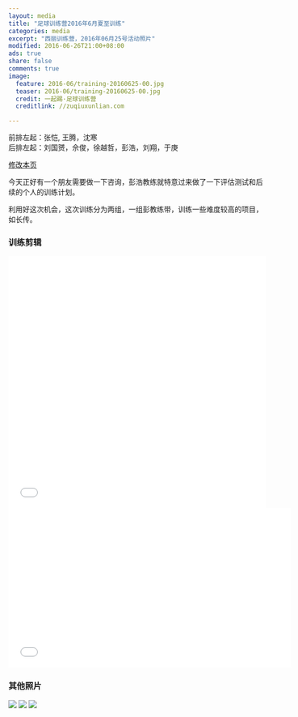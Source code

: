 ```yaml
---
layout: media
title: "足球训练营2016年6月夏至训练"
categories: media
excerpt: "西丽训练营，2016年06月25号活动照片"
modified: 2016-06-26T21:00+08:00
ads: true
share: false
comments: true
image:
  feature: 2016-06/training-20160625-00.jpg
  teaser: 2016-06/training-20160625-00.jpg
  credit: 一起踢·足球训练营
  creditlink: //zuqiuxunlian.com

---   
```

前排左起：张恺, 王腾，沈寒    
后排左起：刘国赟，佘俊，徐越哲，彭浩，刘翔，于庚

<a href="https://github.com/zuqiuxunlian/zuqiuxunlian/edit/gh-pages/_posts/media/2016-06-25-training-20160625.md" class="btn-info">修改本页</a>

今天正好有一个朋友需要做一下咨询，彭浩教练就特意过来做了一下评估测试和后续的个人的训练计划。

利用好这次机会，这次训练分为两组，一组彭教练带，训练一些难度较高的项目，如长传。

### 训练剪辑
<iframe height="498" width="510" src="//player.youku.com/embed/XMTYyMjAyODY2OA==" frameborder="0" allowfullscreen="true"></iframe>
<iframe width="560" height="315" src="//www.youtube.com/embed/9e1nPyHXCFQ" frameborder="0"> </iframe>

### 其他照片
![](https://o8pwo778o.qnssl.com/images/2016-06/training-20160625-04.jpg)
![](https://o8pwo778o.qnssl.com/images/2016-06/training-20160625-01.jpg)
![](https://o8pwo778o.qnssl.com/images/2016-06/training-20160625-02.jpg)
